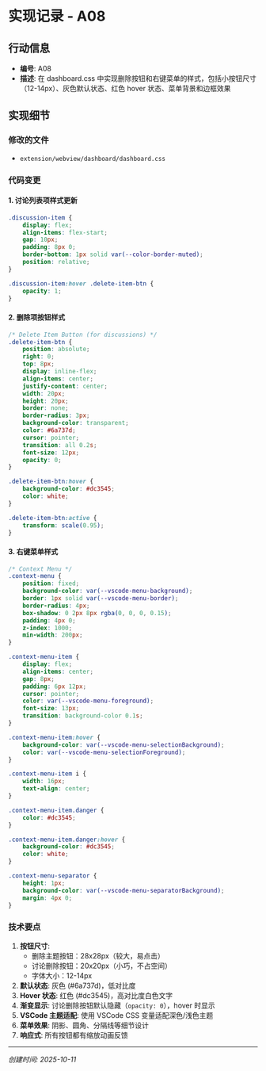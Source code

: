 # 实现记录 - A08

## 行动信息
- **编号**: A08
- **描述**: 在 dashboard.css 中实现删除按钮和右键菜单的样式，包括小按钮尺寸（12-14px）、灰色默认状态、红色 hover 状态、菜单背景和边框效果

## 实现细节

### 修改的文件
- `extension/webview/dashboard/dashboard.css`

### 代码变更

#### 1. 讨论列表项样式更新
```css
.discussion-item {
    display: flex;
    align-items: flex-start;
    gap: 10px;
    padding: 8px 0;
    border-bottom: 1px solid var(--color-border-muted);
    position: relative;
}

.discussion-item:hover .delete-item-btn {
    opacity: 1;
}
```

#### 2. 删除项按钮样式
```css
/* Delete Item Button (for discussions) */
.delete-item-btn {
    position: absolute;
    right: 0;
    top: 8px;
    display: inline-flex;
    align-items: center;
    justify-content: center;
    width: 20px;
    height: 20px;
    border: none;
    border-radius: 3px;
    background-color: transparent;
    color: #6a737d;
    cursor: pointer;
    transition: all 0.2s;
    font-size: 12px;
    opacity: 0;
}

.delete-item-btn:hover {
    background-color: #dc3545;
    color: white;
}

.delete-item-btn:active {
    transform: scale(0.95);
}
```

#### 3. 右键菜单样式
```css
/* Context Menu */
.context-menu {
    position: fixed;
    background-color: var(--vscode-menu-background);
    border: 1px solid var(--vscode-menu-border);
    border-radius: 4px;
    box-shadow: 0 2px 8px rgba(0, 0, 0, 0.15);
    padding: 4px 0;
    z-index: 1000;
    min-width: 200px;
}

.context-menu-item {
    display: flex;
    align-items: center;
    gap: 8px;
    padding: 6px 12px;
    cursor: pointer;
    color: var(--vscode-menu-foreground);
    font-size: 13px;
    transition: background-color 0.1s;
}

.context-menu-item:hover {
    background-color: var(--vscode-menu-selectionBackground);
    color: var(--vscode-menu-selectionForeground);
}

.context-menu-item i {
    width: 16px;
    text-align: center;
}

.context-menu-item.danger {
    color: #dc3545;
}

.context-menu-item.danger:hover {
    background-color: #dc3545;
    color: white;
}

.context-menu-separator {
    height: 1px;
    background-color: var(--vscode-menu-separatorBackground);
    margin: 4px 0;
}
```

### 技术要点
1. **按钮尺寸**: 
   - 删除主题按钮：28x28px（较大，易点击）
   - 讨论删除按钮：20x20px（小巧，不占空间）
   - 字体大小：12-14px
2. **默认状态**: 灰色 (#6a737d)，低对比度
3. **Hover 状态**: 红色 (#dc3545)，高对比度白色文字
4. **渐变显示**: 讨论删除按钮默认隐藏（`opacity: 0`），hover 时显示
5. **VSCode 主题适配**: 使用 VSCode CSS 变量适配深色/浅色主题
6. **菜单效果**: 阴影、圆角、分隔线等细节设计
7. **响应式**: 所有按钮都有缩放动画反馈

---
*创建时间: 2025-10-11*
